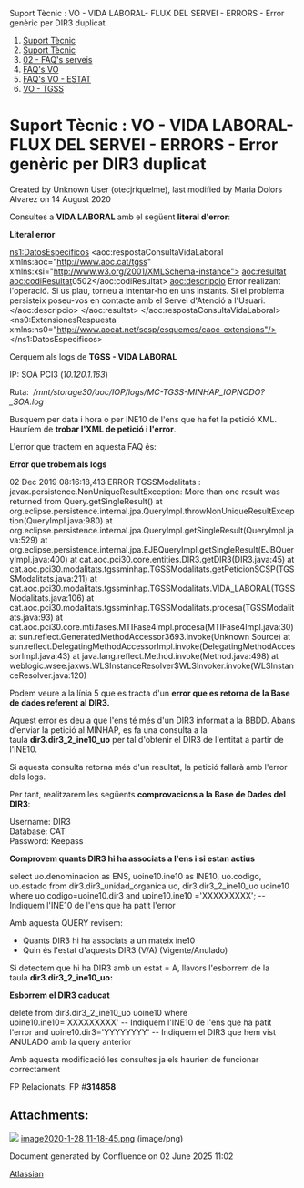 Suport Tècnic : VO - VIDA LABORAL- FLUX DEL SERVEI - ERRORS - Error genèric per DIR3 duplicat  

1.  [Suport Tècnic](index.md)
2.  [Suport Tècnic](13893782.md)
3.  [02 - FAQ's serveis](26313393.md)
4.  [FAQ's VO](28705575.md)
5.  [FAQ's VO - ESTAT](28705579.md)
6.  [VO - TGSS](VO---TGSS_36340977.md)

Suport Tècnic : VO - VIDA LABORAL- FLUX DEL SERVEI - ERRORS - Error genèric per DIR3 duplicat
=============================================================================================

Created by Unknown User (otecjriquelme), last modified by Maria Dolors Alvarez on 14 August 2020

Consultes a **VIDA LABORAL** amb el següent **literal d'error**:

**Literal error**

<ns1:DatosEspecificos>
	<aoc:respostaConsultaVidaLaboral xmlns:aoc="http://www.aoc.cat/tgss" xmlns:xsi="http://www.w3.org/2001/XMLSchema-instance">
		<aoc:resultat>
			<aoc:codiResultat>0502</aoc:codiResultat>
			<aoc:descripcio>
						Error realizant l'operació. Si us plau, torneu a intentar-ho en uns instants. Si el problema persisteix poseu-vos en contacte amb el Servei d'Atenció a l'Usuari.
			</aoc:descripcio>
		</aoc:resultat>
	</aoc:respostaConsultaVidaLaboral>
	<ns0:ExtensionesRespuesta xmlns:ns0="http://www.aocat.net/scsp/esquemes/caoc-extensions"/>
</ns1:DatosEspecificos>

  

Cerquem als logs de **TGSS - VIDA LABORAL**

IP: SOA PCI3 (_10.120.1.163_)

Ruta:  _/mnt/storage30/aoc/IOP/logs/MC-TGSS-MINHAP\_IOPNODO?\_SOA.log_

Busquem per data i hora o per INE10 de l'ens que ha fet la petició XML.  Hauríem de **trobar l'XML de petició i l'error**.

L'error que tractem en aquesta FAQ és:

**Error que trobem als logs**

02 Dec 2019 08:16:18,413 ERROR TGSSModalitats : javax.persistence.NonUniqueResultException: More than one result was returned from Query.getSingleResult()
        at org.eclipse.persistence.internal.jpa.QueryImpl.throwNonUniqueResultException(QueryImpl.java:980)
        at org.eclipse.persistence.internal.jpa.QueryImpl.getSingleResult(QueryImpl.java:529)
        at org.eclipse.persistence.internal.jpa.EJBQueryImpl.getSingleResult(EJBQueryImpl.java:400)
        at cat.aoc.pci30.core.entities.DIR3.getDIR3(DIR3.java:45)
        at cat.aoc.pci30.modalitats.tgssminhap.TGSSModalitats.getPeticionSCSP(TGSSModalitats.java:211)
        at cat.aoc.pci30.modalitats.tgssminhap.TGSSModalitats.VIDA\_LABORAL(TGSSModalitats.java:106)
        at cat.aoc.pci30.modalitats.tgssminhap.TGSSModalitats.procesa(TGSSModalitats.java:93)
        at cat.aoc.pci30.core.mti.fases.MTIFase4Impl.procesa(MTIFase4Impl.java:30)
        at sun.reflect.GeneratedMethodAccessor3693.invoke(Unknown Source)
        at sun.reflect.DelegatingMethodAccessorImpl.invoke(DelegatingMethodAccessorImpl.java:43)
        at java.lang.reflect.Method.invoke(Method.java:498)
        at weblogic.wsee.jaxws.WLSInstanceResolver$WLSInvoker.invoke(WLSInstanceResolver.java:120)

Podem veure a la línia 5 que es tracta d'un **error que es retorna de la Base de dades referent al DIR3.**

Aquest error es deu a que l'ens té més d'un DIR3 informat a la BBDD. Abans d'enviar la petició al MINHAP, es fa una consulta a la taula **dir3.dir3\_2\_ine10\_uo** per tal d'obtenir el DIR3 de l'entitat a partir de l'INE10.

Si aquesta consulta retorna més d'un resultat, la petició fallarà amb l'error dels logs.

Per tant, realitzarem les següents **comprovacions a la Base de Dades del DIR3**:

Username: DIR3  
Database: CAT  
Password: Keepass

**Comprovem quants DIR3 hi ha associats a l'ens i si estan actius**

 select uo.denominacion as ENS, uoine10.ine10 as INE10, uo.codigo, uo.estado
 from dir3.dir3\_unidad\_organica uo, dir3.dir3\_2\_ine10\_uo uoine10
 where uo.codigo=uoine10.dir3
 and uoine10.ine10 ='XXXXXXXXX'; --Indiquem l'INE10 de l'ens que ha patit l'error

Amb aquesta QUERY revisem:

*   Quants DIR3 hi ha associats a un mateix ine10
*   Quin és l'estat d'aquests DIR3 (V/A) (Vigente/Anulado)

Si detectem que hi ha DIR3 amb un estat = A, llavors l'esborrem de la taula **dir3.dir3\_2\_ine10\_uo:**

**Esborrem el DIR3 caducat**

 delete from dir3.dir3\_2\_ine10\_uo uoine10
 where uoine10.ine10='XXXXXXXXX' -- Indiquem l'INE10 de l'ens que ha patit l'error
 and uoine10.dir3='YYYYYYYY' -- Indiquem el DIR3 que hem vist ANULADO amb la query anterior

Amb aquesta modificació les consultes ja els haurien de funcionar correctament

  

FP Relacionats: FP #**314858**

  

  

Attachments:
------------

![](images/icons/bullet_blue.gif) [image2020-1-28\_11-18-45.png](attachments/30868411/30870024.png) (image/png)  

Document generated by Confluence on 02 June 2025 11:02

[Atlassian](http://www.atlassian.com/)